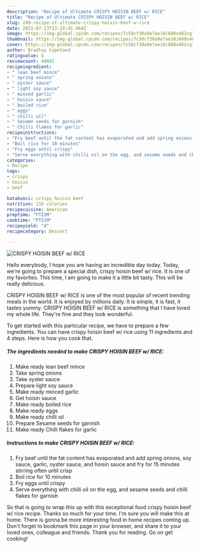 ```yaml
---
description: "Recipe of Ultimate CRISPY HOISIN BEEF w/ RICE"
title: "Recipe of Ultimate CRISPY HOISIN BEEF w/ RICE"
slug: 249-recipe-of-ultimate-crispy-hoisin-beef-w-rice
date: 2021-07-13T13:19:45.964Z
image: https://img-global.cpcdn.com/recipes/7c58cf30a9e7ae10/680x482cq70/crispy-hoisin-beef-w-rice-recipe-main-photo.jpg
thumbnail: https://img-global.cpcdn.com/recipes/7c58cf30a9e7ae10/680x482cq70/crispy-hoisin-beef-w-rice-recipe-main-photo.jpg
cover: https://img-global.cpcdn.com/recipes/7c58cf30a9e7ae10/680x482cq70/crispy-hoisin-beef-w-rice-recipe-main-photo.jpg
author: Bradley Copeland
ratingvalue: 5
reviewcount: 48842
recipeingredient:
- " lean beef mince"
- " spring onions"
- " oyster sauce"
- " light soy sauce"
- " minced garlic"
- " hoisin sauce"
- " boiled rice"
- " eggs"
- " chilli oil"
- " Sesame seeds for garnish"
- " Chilli flakes for garlic"
recipeinstructions:
- "Fry beef until the fat content has evaporated and add spring onions, soy sauce, garlic, oyster sauce, and hoisin sauce and fry for 15 minutes stirring often until crisp"
- "Boil rice for 10 minutes"
- "Fry eggs until crispy"
- "Serve everything with chilli oil on the egg, and sesame seeds and chilli flakes for garnish"
categories:
- Recipe
tags:
- crispy
- hoisin
- beef

katakunci: crispy hoisin beef 
nutrition: 110 calories
recipecuisine: American
preptime: "PT23M"
cooktime: "PT51M"
recipeyield: "4"
recipecategory: Dessert

---
```



![CRISPY HOISIN BEEF w/ RICE](https://img-global.cpcdn.com/recipes/7c58cf30a9e7ae10/680x482cq70/crispy-hoisin-beef-w-rice-recipe-main-photo.jpg)

Hello everybody, I hope you are having an incredible day today. Today, we're going to prepare a special dish, crispy hoisin beef w/ rice. It is one of my favorites. This time, I am going to make it a little bit tasty. This will be really delicious.



CRISPY HOISIN BEEF w/ RICE is one of the most popular of recent trending meals in the world. It is enjoyed by millions daily. It is simple, it is fast, it tastes yummy. CRISPY HOISIN BEEF w/ RICE is something that I have loved my whole life. They're fine and they look wonderful.


To get started with this particular recipe, we have to prepare a few ingredients. You can have crispy hoisin beef w/ rice using 11 ingredients and 4 steps. Here is how you cook that.

<!--inarticleads1-->

##### The ingredients needed to make CRISPY HOISIN BEEF w/ RICE:

1. Make ready  lean beef mince
1. Take  spring onions
1. Take  oyster sauce
1. Prepare  light soy sauce
1. Make ready  minced garlic
1. Get  hoisin sauce
1. Make ready  boiled rice
1. Make ready  eggs
1. Make ready  chilli oil
1. Prepare  Sesame seeds for garnish
1. Make ready  Chilli flakes for garlic




<!--inarticleads2-->

##### Instructions to make CRISPY HOISIN BEEF w/ RICE:

1. Fry beef until the fat content has evaporated and add spring onions, soy sauce, garlic, oyster sauce, and hoisin sauce and fry for 15 minutes stirring often until crisp
1. Boil rice for 10 minutes
1. Fry eggs until crispy
1. Serve everything with chilli oil on the egg, and sesame seeds and chilli flakes for garnish




So that is going to wrap this up with this exceptional food crispy hoisin beef w/ rice recipe. Thanks so much for your time. I'm sure you will make this at home. There is gonna be more interesting food in home recipes coming up. Don't forget to bookmark this page in your browser, and share it to your loved ones, colleague and friends. Thank you for reading. Go on get cooking!
